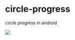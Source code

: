 circle-progress
===============

circle progress in android


![](https://github.com/kai-wang-john/circle-progress/blob/master/raw/device-2014-05-04-142017.png?raw=true)
